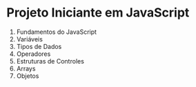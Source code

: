 # Projeto Iniciante em JavaScript

1. Fundamentos do JavaScript
2. Variáveis
3. Tipos de Dados
4. Operadores
5. Estruturas de Controles
6. Arrays
7. Objetos
